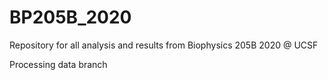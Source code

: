 # BP205B_2020
Repository for all analysis and results from Biophysics 205B 2020 @ UCSF

Processing data branch
